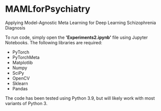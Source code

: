 # MAMLforPsychiatry
Applying Model-Agnostic Meta Learning for Deep Learning Schizophrenia Diagnosis

To run code, simply open the **'Experiments2.ipynb'** file using Jupyter Notebooks. The following libraries are required:
- PyTorch
- PyTorchMeta
- Matplotlib
- Numpy
- SciPy
- OpenCV
- Sklearn
- Pandas

The code has been tested using Python 3.9, but will likely work with most variants of Python 3.
